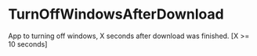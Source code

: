 # TurnOffWindowsAfterDownload
App to turning off windows, X seconds after download was finished. [X >= 10 seconds]
